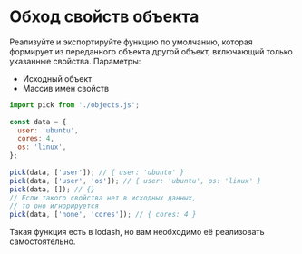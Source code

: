 # Обход свойств объекта

Реализуйте и экспортируйте функцию по умолчанию, которая формирует из переданного объекта другой объект, включающий только указанные свойства. Параметры:
- Исходный объект
- Массив имен свойств

```js
import pick from './objects.js';
 
const data = {
  user: 'ubuntu',
  cores: 4,
  os: 'linux',
};
 
pick(data, ['user']); // { user: 'ubuntu' }
pick(data, ['user', 'os']); // { user: 'ubuntu', os: 'linux' }
pick(data, []); // {}
// Если такого свойства нет в исходных данных,
// то оно игнорируется 
pick(data, ['none', 'cores']); // { cores: 4 }
```

Такая функция есть в lodash, но вам необходимо её реализовать самостоятельно.